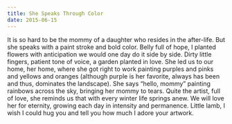 ```yaml
---
title: She Speaks Through Color
date: 2015-06-15
---
```


It is so hard to be the mommy of a daughter who resides in the after-life. But she speaks with a paint stroke and bold color.  Belly full of hope, I planted flowers with anticipation we would one day do it side by side. Dirty little fingers, patient tone of voice, a garden planted in love. She led us to our home, her home, where she got right to work painting purples and pinks and yellows and oranges (although purple is her favorite, always has been and thus, dominates the landscape).  She says “hello, mommy” painting rainbows across the sky, bringing her mommy to tears.  Quite the artist, full of love, she reminds us that with every winter life springs anew.  We will love her for eternity, growing each day in intensity and permanence.  Little lamb, I wish I could hug you and tell you how much I adore your artwork.